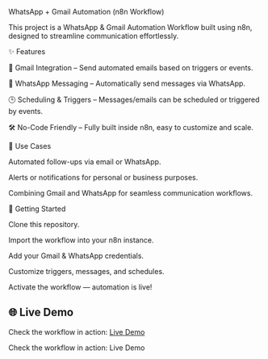 WhatsApp + Gmail Automation (n8n Workflow)

This project is a WhatsApp & Gmail Automation Workflow built using n8n, designed to streamline communication effortlessly.

✨ Features

📧 Gmail Integration – Send automated emails based on triggers or events.

💬 WhatsApp Messaging – Automatically send messages via WhatsApp.

🕒 Scheduling & Triggers – Messages/emails can be scheduled or triggered by events.

🛠 No-Code Friendly – Fully built inside n8n, easy to customize and scale.

🧠 Use Cases

Automated follow-ups via email or WhatsApp.

Alerts or notifications for personal or business purposes.

Combining Gmail and WhatsApp for seamless communication workflows.

🚀 Getting Started

Clone this repository.

Import the workflow into your n8n instance.

Add your Gmail & WhatsApp credentials.

Customize triggers, messages, and schedules.

Activate the workflow — automation is live!

## 🌐 Live Demo
Check the workflow in action: [Live Demo](https://drive.google.com/file/d/1i9N0IKWOvfJGRCp-UM3Wu6GXNq2BMIkk/view?usp=sharing)


Check the workflow in action: Live Demo
